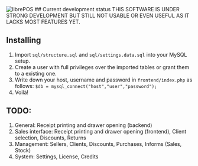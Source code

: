 <img src="https://github.com/aesedepece/librepos/raw/master/frontend/img/biglogo.png" alt="librePOS" />
## Current development status
THIS SOFTWARE IS UNDER STRONG DEVELOPMENT BUT STILL NOT USABLE OR EVEN USEFUL AS IT LACKS MOST FEATURES YET.

## Installing
 1. Import `sql/structure.sql` and `sql/settings.data.sql` into your MySQL setup.
 2. Create a user with full privileges over the imported tables or grant them to a existing one.
 3. Write down your host, username and password in `frontend/index.php` as follows:
    `$db = mysql_connect("host","user","password");`
 4. Voilà!

## TODO:
 1. General: Receipt printing and drawer opening (backend)
 2. Sales interface: Receipt printing and drawer opening (frontend), Client selection, Discounts, Returns
 3. Management: Sellers, Clients, Discounts, Purchases, Informs (Sales, Stock)
 4. System: Settings, License, Credits

